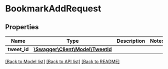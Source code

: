 # BookmarkAddRequest

## Properties
Name | Type | Description | Notes
------------ | ------------- | ------------- | -------------
**tweet_id** | [**\Swagger\Client\Model\TweetId**](TweetId.md) |  | 

[[Back to Model list]](../../README.md#documentation-for-models) [[Back to API list]](../../README.md#documentation-for-api-endpoints) [[Back to README]](../../README.md)

